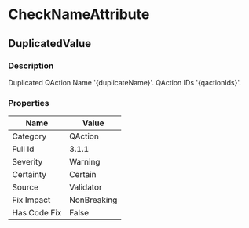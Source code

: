 ﻿---  
uid: Validator_3_1_1  
---

# CheckNameAttribute

## DuplicatedValue

### Description

Duplicated QAction Name '{duplicateName}'. QAction IDs '{qactionIds}'.

### Properties

| Name         | Value       |
| ------------ | ----------- |
| Category     | QAction     |
| Full Id      | 3.1.1       |
| Severity     | Warning     |
| Certainty    | Certain     |
| Source       | Validator   |
| Fix Impact   | NonBreaking |
| Has Code Fix | False       |
